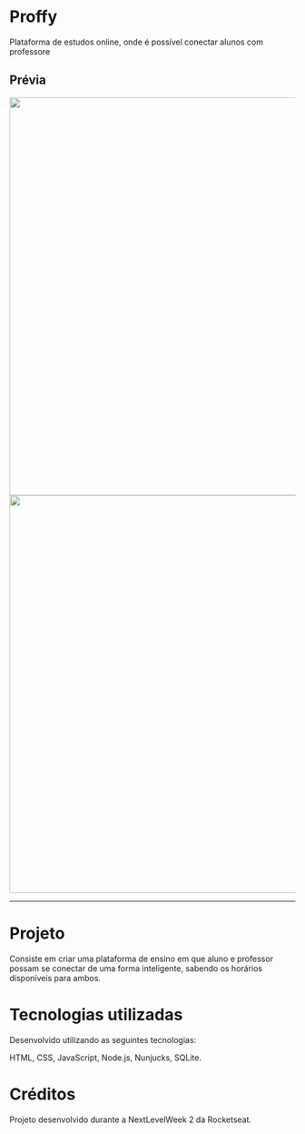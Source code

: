 # Proffy
Plataforma de estudos online, onde é possível conectar alunos com professore
## Prévia

<p align="center">
  <img src="https://ik.imagekit.io/capitao/Proffy/preview_9WT1Wt2Jz.png" width="700" >
  <img src="https://ik.imagekit.io/capitao/Proffy/final_1596781937_urgAUoPC-.jpg" width="700" >
</p>

---
# Projeto
Consiste em criar uma plataforma de ensino em que aluno e professor possam se conectar de uma forma inteligente, sabendo os horários disponíveis para ambos.

# Tecnologias utilizadas
Desenvolvido utilizando as seguintes tecnologias:

HTML,
CSS,
JavaScript,
Node.js,
Nunjucks,
SQLite.

# Créditos
Projeto desenvolvido durante a NextLevelWeek 2 da Rocketseat.
